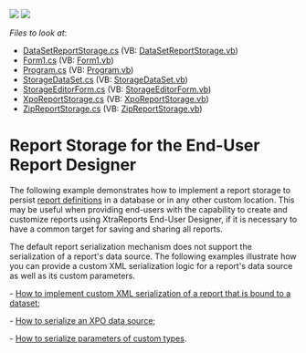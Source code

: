 <!-- default badges list -->
[![](https://img.shields.io/badge/Open_in_DevExpress_Support_Center-FF7200?style=flat-square&logo=DevExpress&logoColor=white)](https://supportcenter.devexpress.com/ticket/details/E2704)
[![](https://img.shields.io/badge/📖_How_to_use_DevExpress_Examples-e9f6fc?style=flat-square)](https://docs.devexpress.com/GeneralInformation/403183)
<!-- default badges end -->
<!-- default file list -->
*Files to look at*:

* [DataSetReportStorage.cs](./CS/DataSetReportStorage.cs) (VB: [DataSetReportStorage.vb](./VB/DataSetReportStorage.vb))
* [Form1.cs](./CS/Form1.cs) (VB: [Form1.vb](./VB/Form1.vb))
* [Program.cs](./CS/Program.cs) (VB: [Program.vb](./VB/Program.vb))
* [StorageDataSet.cs](./CS/StorageDataSet.cs) (VB: [StorageDataSet.vb](./VB/StorageDataSet.vb))
* [StorageEditorForm.cs](./CS/StorageEditorForm.cs) (VB: [StorageEditorForm.vb](./VB/StorageEditorForm.vb))
* [XpoReportStorage.cs](./CS/XpoReportStorage.cs) (VB: [XpoReportStorage.vb](./VB/XpoReportStorage.vb))
* [ZipReportStorage.cs](./CS/ZipReportStorage.cs) (VB: [ZipReportStorage.vb](./VB/ZipReportStorage.vb))
<!-- default file list end -->
# Report Storage for the End-User Report Designer


<p>The following example demonstrates how to implement a report storage to persist <a href="http://documentation.devexpress.com/XtraReports/CustomDocument2592.aspx"><u>report definitions</u></a> in a database or in any other custom location. This may be useful when providing end-users with the capability to create and customize reports using XtraReports End-User Designer, if it is necessary to have a common target for saving and sharing all reports.</p><p>The default report serialization mechanism does not support the serialization of a report's data source. The following examples illustrate how you can provide a custom XML serialization logic for a report's data source as well as its custom parameters.</p><p>- <a href="https://www.devexpress.com/Support/Center/p/E3157">How to implement custom XML serialization of a report that is bound to a dataset</a>;</p><p>- <a href="https://www.devexpress.com/Support/Center/p/E3169">How to serialize an XPO data source</a>;</p><p>- <a href="https://www.devexpress.com/Support/Center/p/E3186">How to serialize parameters of custom types</a>.</p>

<br/>


